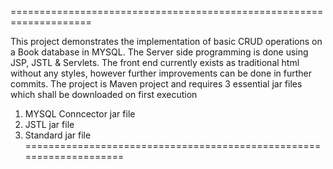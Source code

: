 
====================================================================

This project demonstrates the implementation of basic CRUD operations
on a Book database in MYSQL.
The Server side programming is done using JSP, JSTL & Servlets.
The front end currently exists as traditional html without any styles,
however further improvements can be done in further commits.
The project is Maven project and requires 3 essential jar files which
shall be downloaded on first execution
1) MYSQL Conncector jar file
2) JSTL jar file
3) Standard jar file
====================================================================